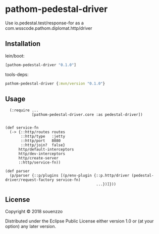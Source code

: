 # pathom-pedestal-driver

Use io.pedestal.test/response-for as a com.wsscode.pathom.diplomat.http/driver

## Installation

lein/boot:
```clojure
[pathom-pedestal-driver "0.1.0"]
```

tools-deps:
```clojure
pathom-pedestal-driver {:mvn/version "0.1.0"}
```

## Usage

```
  (:require ...
            [pathom-pedestal-driver.core :as pedestal-driver])


(def service-fn
  (-> {::http/routes routes
       ::http/type   :jetty
       ::http/port   8080
       ::http/join?  false}
      http/default-interceptors
      http/dev-interceptors
      http/create-server
      ::http/service-fn))

(def parser
  (p/parser {::p/plugins [(p/env-plugin {::p.http/driver (pedestal-driver/request-factory service-fn)
                                         ...})]}))

```

## License

Copyright © 2018 souenzzo

Distributed under the Eclipse Public License either version 1.0 or (at
your option) any later version.
